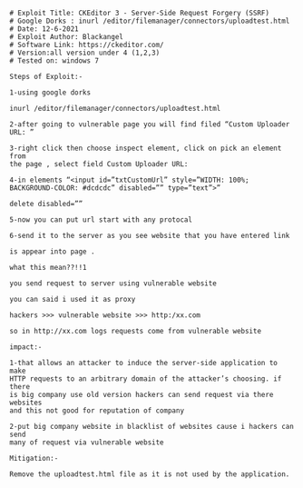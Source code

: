     # Exploit Title: CKEditor 3 - Server-Side Request Forgery (SSRF)
    # Google Dorks : inurl /editor/filemanager/connectors/uploadtest.html
    # Date: 12-6-2021
    # Exploit Author: Blackangel
    # Software Link: https://ckeditor.com/
    # Version:all version under 4 (1,2,3)
    # Tested on: windows 7

    Steps of Exploit:-

    1-using google dorks

    inurl /editor/filemanager/connectors/uploadtest.html

    2-after going to vulnerable page you will find filed “Custom Uploader URL: ”

    3-right click then choose inspect element, click on pick an element from
    the page , select field Custom Uploader URL:

    4-in elements “<input id=”txtCustomUrl” style=”WIDTH: 100%;
    BACKGROUND-COLOR: #dcdcdc” disabled=”” type=”text”>”

    delete disabled=””

    5-now you can put url start with any protocal

    6-send it to the server as you see website that you have entered link

    is appear into page .

    what this mean??!!1

    you send request to server using vulnerable website

    you can said i used it as proxy

    hackers >>> vulnerable website >>> http:/xx.com

    so in http://xx.com logs requests come from vulnerable website

    impact:-

    1-that allows an attacker to induce the server-side application to make
    HTTP requests to an arbitrary domain of the attacker’s choosing. if there
    is big company use old version hackers can send request via there websites
    and this not good for reputation of company

    2-put big company website in blacklist of websites cause i hackers can send
    many of request via vulnerable website

    Mitigation:-

    Remove the uploadtest.html file as it is not used by the application.